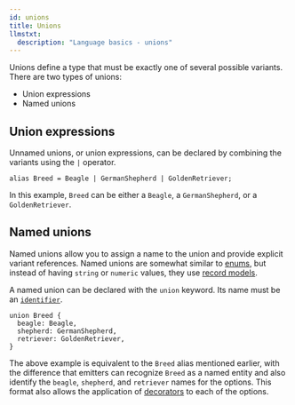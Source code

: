 ```yaml
---
id: unions
title: Unions
llmstxt:
  description: "Language basics - unions"
---
```


Unions define a type that must be exactly one of several possible variants. There are two types of unions:

- Union expressions
- Named unions

## Union expressions

Unnamed unions, or union expressions, can be declared by combining the variants using the `|` operator.

```typespec
alias Breed = Beagle | GermanShepherd | GoldenRetriever;
```

In this example, `Breed` can be either a `Beagle`, a `GermanShepherd`, or a `GoldenRetriever`.

## Named unions

Named unions allow you to assign a name to the union and provide explicit variant references. Named unions are somewhat similar to [enums](./enums.md), but instead of having `string` or `numeric` values, they use [record models](./models.md).

A named union can be declared with the `union` keyword. Its name must be an [`identifier`](./identifiers.md).

```typespec
union Breed {
  beagle: Beagle,
  shepherd: GermanShepherd,
  retriever: GoldenRetriever,
}
```

The above example is equivalent to the `Breed` alias mentioned earlier, with the difference that emitters can recognize `Breed` as a named entity and also identify the `beagle`, `shepherd`, and `retriever` names for the options. This format also allows the application of [decorators](./decorators.md) to each of the options.
